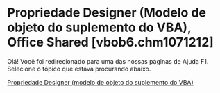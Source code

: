 
# Propriedade Designer (Modelo de objeto do suplemento do VBA), Office Shared [vbob6.chm1071212]

Olá! Você foi redirecionado para uma das nossas páginas de Ajuda F1. Selecione o tópico que estava procurando abaixo.

[Propriedade Designer (modelo de objeto do suplemento do VBA)](http://msdn.microsoft.com/library/4ec4b33f-35c5-c5b6-554a-464c068588ff%28Office.15%29.aspx)
